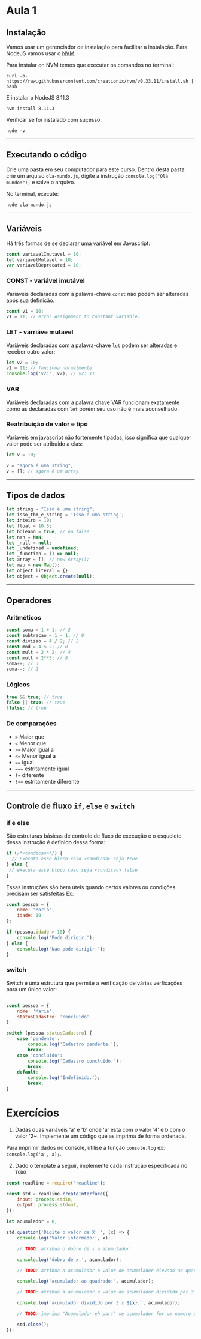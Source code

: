 # Aula 1

## Instalação 

Vamos usar um gerenciador de instalação para facilitar a instalação. Para NodeJS vamos usar o [NVM](https://github.com/creationix/nvm).

Para instalar on NVM temos que executar os comandos no terminal:

```
curl -o- https://raw.githubusercontent.com/creationix/nvm/v0.33.11/install.sh | bash
```

E instalar o NodeJS 8.11.3

```
nvm install 8.11.3
```

Verificar se foi instalado com sucesso.

```
node -v
```
---
## Executando o código

Crie uma pasta em seu computador para este curso. Dentro desta pasta crie um arquivo `ola-mundo.js`, digite a instrução `console.log("Olá mundo!");` e salve o arquivo.

No terminal, execute:

```
node ola-mundo.js
```

---
## Variáveis

Há três formas de se declarar uma variável em Javascript:

```javascript
const variavelImutavel = 10;
let variavelMutavel = 10;
var variavelDeprecated = 10;
```

### CONST - variável imutável

Variáveis declaradas com a palavra-chave `const` não podem ser 
alteradas após sua definicão.

```javascript
const v1 = 10;
v1 = 11; // erro: Assignment to constant variable.
```

### LET - varriáve mutavel

Variáveis declaradas com a palavra-chave `let` podem ser alteradas
e receber outro valor:

```javascript
let v2 = 10;
v2 = 11; // funciona normalmente
console.log('v2:', v2); // v2: 11
```

### VAR 
Variáveis declaradas com a palavra chave VAR funcionam exatamente
como as declaradas com `let` porém seu uso não é mais aconselhado.

### Reatribuição de valor e tipo

Variaveis em javascript não fortemente tipadas, isso significa que qualquer valor pode ser atribuído a elas:

```javascript
let v = 10;

v = "agora é uma string";
v = []; // agora é um array
```
---

## Tipos de dados
```javascript
let string = "Isso é uma string";
let isso_tbm_e_string = 'Isso é uma string';
let inteiro = 10;
let float = 10.5;
let boleano = true; // ou false
let nan = NaN;
let _null = null;
let _undefined = undefined;
let _function = () => null;
let array = []; // new Array();
let map = new Map();
let object_literal = {}
let object = Object.create(null);
```
---
## Operadores 

### Aritméticos
```javascript
const soma = 1 + 1; // 2
const subtracao = 1 - 1; // 0
const divisao = 4 / 2; // 2
const mod = 4 % 2; // 0
const mult = 2 * 2; // 4
const mult = 2**3; // 8
soma++; // 3
soma--; // 2
```
### Lógicos
```javascript
true && true; // true
false || true; // true
!false; // true
```
### De comparações
- `>` Maior que
- `<` Menor que
- `>=` Maior igual a
- `<=` Menor igual a
- `==` igual
- `===` estritamente igual
- `!=` diferente
- `!==` estritamente diferente
---
## Controle de fluxo `if`, `else` e `switch`

### if e else

São estruturas básicas de controle de fluxo de execução e o esqueleto dessa instrução é definido dessa forma:

```javascript
if (/*<condicao>*/) {
  // Executa esse bloco caso <condicao> seja true   
} else {
 // executa esse bloco caso seja <condicao> false
}
```

Essas instruções são bem úteis quando certos valores ou condições precisam ser satisfeitas 
Ex:

```javascript
const pessoa = {
    nome: "Maria",
    idade: 19
};

if (pessoa.idade > 18) {
    console.log('Pode dirigir.');
} else {
    console.log('Nao pode dirigir.');
}
```
### switch

Switch é uma estrutura que permite a verificação de várias verficações para um único valor:

```javascript

const pessoa = {
    nome: 'Maria',
    statusCadastro: 'concluido'
}

switch (pessoa.statusCadastro) {
    case 'pendente':
        console.log('Cadastro pendente.');
        break;
    case 'concluido':
        console.log('Cadastro concluído.');
        break;
    default:
        console.log('Indefinido.');
        break;
}
```

# Exercícios

1. Dadas duas variáveis 'a' e 'b' onde 'a' esta com o valor '4' e b com o valor '2~. Implemente um código que as imprima de forma ordenada.

Para imprimir dados no console, utilise a função `console.log` ex: `console.log('a', a);`.

2. Dado o template a seguir, implemente cada instrução especificada no `TODO`

```javascript
const readline = require('readline');

const std = readline.createInterface({
    input: process.stdin,
    output: process.stdout,
});

let acumulador = 0;

std.question('Digite o valor de X: ', (x) => {
    console.log('Valor informado:', x);

    // TODO: atribua o dobro de x a acumulador

    console.log('dobro de x:', acumulador);

    // TODO: atribua a acumulador o valor de acumulador elevado ao quadrado

    console.log('acumulador ao quadrado:', acumulador);

    // TODO: atribua a acumulador o valor de acumulador dividido por 3 vezez x

    console.log(`acumulador dividido por 3 x ${x}:`, acumulador);

    // TODO: imprima "Acumulador eh par!" se acumulador for um numero par e "Acumulador eh ímpar!" se acumulador for ímpar.

    std.close();
});
```







